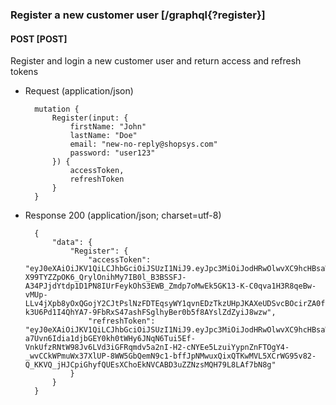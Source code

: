### Register a new customer user [/graphql{?register}]

#### POST [POST]

Register and login a new customer user and return access and refresh tokens

- Request (application/json)

        mutation {
            Register(input: {
                firstName: "John"
                lastName: "Doe"
                email: "new-no-reply@shopsys.com"
                password: "user123"
            }) {
                accessToken,
                refreshToken
            }
        }

- Response 200 (application/json; charset=utf-8)

        {
            "data": {
                "Register": {
                    "accessToken": "eyJ0eXAiOiJKV1QiLCJhbGciOiJSUzI1NiJ9.eyJpc3MiOiJodHRwOlwvXC9hcHBsaWNhdGlvbjo4MDAwIiwiYXVkIjoiaHR0cDpcL1wvYXBwbGljYXRpb246ODAwMCIsImlhdCI6MTYwNDU5MTkzNywiZXhwIjoxNjA0NTkyMjM3LCJkZXZpY2VJZCI6IjQwZGNjNmE0LTllZDAtNGM1YS04ZDc4LWMxOGMwMTllYWY3MCIsInV1aWQiOiJlZWZmYTM0OC1mYTg0LTQyZmQtOTAwMy1kYTkzOWZlODllYmIiLCJlbWFpbCI6Im5ldy1uby1yZXBseUBzaG9wc3lzLmNvbSIsImZ1bGxOYW1lIjoiRG9lIEpvaG4iLCJyb2xlcyI6WyJST0xFX0xPR0dFRF9DVVNUT01FUiJdfQ.MWNJIiI2C_DNn4D3-X99TYZZpOK6_QrylOnihMy7IB0l_B3BSSFJ-A34PJjdYtdp1D1PN8IUrFeykOhS3EWB_Zmdp7oMwEk5GK13-K-C0qva1H3R8qeBw-vMUp-LLv4jXpb8yOxQGojY2CJtPslNzFDTEqsyWY1qvnEDzTkzUHpJKAXeUDSvcBOcirZA0fUATeDSSzgiOX_RFYyfkcmgr39kQvVfMTP67oTSs6Re0X0cXURvh67JZwh719YMZ_plx88LB77s3liF8fqc4uIWNwL6LW8lVsN-k3U6Pd1I4QhYA7-9FbRxS47ashFSglhyBer0b5f8AYslZdZyiJ8wzw",
                    "refreshToken": "eyJ0eXAiOiJKV1QiLCJhbGciOiJSUzI1NiJ9.eyJpc3MiOiJodHRwOlwvXC9hcHBsaWNhdGlvbjo4MDAwIiwiYXVkIjoiaHR0cDpcL1wvYXBwbGljYXRpb246ODAwMCIsImlhdCI6MTYwNDU5MTkzNywiZXhwIjoxNjA1ODAxNTM3LCJ1dWlkIjoiZWVmZmEzNDgtZmE4NC00MmZkLTkwMDMtZGE5MzlmZTg5ZWJiIiwic2VjcmV0Q2hhaW4iOiI3NzQ0ZTQ5NTZhZDI3ZjFiMDhlZjdhNzhhNGFkYWMyYjIyMWM5MjAyIn0.AaDNjYpj2sTP_zak3HdGtbkS7F3Di0gloMVIi3pgNMkL7_MGbPBmMbTYQNcIQQyYoslup2FGd6Y4mn6bx5qXSC_iaSLuTfxyzmXaIOVrSssqPCtyQO9OPO8MkUFI-a7Uvn6Idia1djbGEY0kh0tWHy6JNqN6Tui5Ef-VnkUfzRNtW98Jv6LVd3iGFRqmdv5a2nI-H2-cNYEe5LzuiYypnZnFTOgY4-_wvCCkWPmuWx37XlUP-8WW5GbQemN9c1-bffJpNMwuxQixQTKwMVL5XCrWG95v82-Q_KKVQ_jHJCpiGhyfQUEsXChoEkNVCABD3uZZNzsMQH79L8LAf7bN8g"
                }
            }
        }
